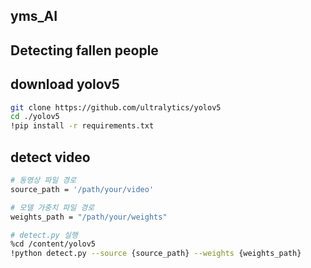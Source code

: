 ## yms_AI
## Detecting fallen people

## download yolov5
```bash
git clone https://github.com/ultralytics/yolov5
cd ./yolov5
!pip install -r requirements.txt
```

## detect video
```bash
# 동영상 파일 경로
source_path = '/path/your/video'

# 모델 가중치 파일 경로
weights_path = "/path/your/weights"

# detect.py 실행
%cd /content/yolov5
!python detect.py --source {source_path} --weights {weights_path}

```


